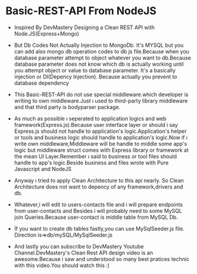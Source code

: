 
# Basic-REST-API From NodeJS



- Inspired By DevMastery Designing a Clean REST API with Node.JS(Express+Mongo)


- But Db Codes Not Actually Injection to MongoDb. It's MYSQL but you can add also mongo db operation codes to db js file.Because when you database parameter attempt to object whatever you want to db.Because database parameter does not know which db is actually working until you attempt object or value to database parameter. It's a basically injection or DI(Depency Injection). Because actually you prevent to database dependency

- This Basic-REST-API do not use special middleware.which developer is writing to own middleware.Just ı used to third-party library middleware and that third party is bodyparser package.
- As much as possible ı seperated to  application logics  and web framework(Express.js).Because user interface layer or should i say Express.js should not handle to application's logic.Application's helper or tools and business logic should handle to application's logic.Now if ı write own middleware,Middleware will be handle to middle some app's logic but middleware struct comes with Express library or framework at the mean UI Layer.Remember ı said to business or tool files should handle to app's logic.Beside business and files wrote with Pure Javascript and NodeJS


- Anyway ı tried to apply Clean Architecture to this api nearly. So Clean Architecture does not want to depency of any framework,drivers and db.

- Whatever,i will edit to users-contacts file and i will prepare endpoints from user-contacts and Besides i will probably need to some MySQL join Queries.Because user-contact is middle table from MySQL Db.

- İf you want to create db tables fastly,you can use MySqlSeeder.js file. Direction is=>db/mySQL/MySqlSeeder.js

- And lastly you can subscribe to DevMastery Youtube Channel.DevMastery's Clean Rest API design video is an awesome.Because i saw and understood so many best pratices technic with this video.You should watch this :)


